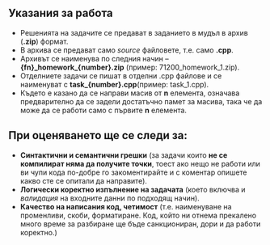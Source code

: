 ## Указания за работа

* Решенията на задачите се предават в заданието в мудъл в архив (**.zip**) формат.
* В архива се предават само *source* файловете, т.е. само **.cpp**. 
* Архивът се наименува по следния начин – **{fn}_homework\_{number}.zip** (пример: 71200_homework_1.zip). 
* Отделниете задачи се пишат в отделни .cpp файлове и се наименуват с **task_{number}.cpp**(пример: task_1.cpp).  
* Където е казано да се направи масив от **n** елемента, означава предварително да се задели достатъчно памет за масива, така че да може да се работи само с първите **n** елемента.  

## При оценяването ще се следи за:
* **Синтактични и семантични грешки** (за задачи които **не се компилират няма да получите точки**, тоест ако нещо не работи или ви чупи кода по-добре го закоментирайте и с коментар опишете какво сте се опитали да направите).
* **Логически коректно изпълнение на задачата** (което включва и  *валидация* на входните данни по подходящ начин).
* **Качество на написания код, четимост** (т.е. наименуване на променливи, скоби, форматиране. Код, който ни отнема прекалено много време за разбиране ще бъде санкциониран, дори и да работи коректно.)